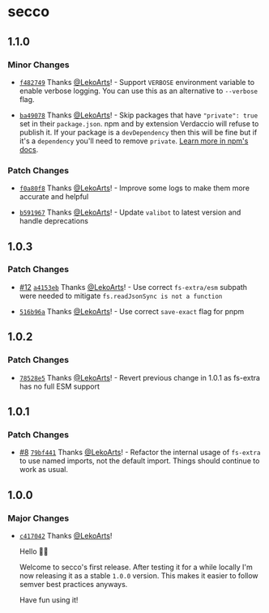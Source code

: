 # secco

## 1.1.0

### Minor Changes

- [`f482749`](https://github.com/LekoArts/secco/commit/f4827499b030b3450cb3ef00f638321cb5e7972b) Thanks [@LekoArts](https://github.com/LekoArts)! - Support `VERBOSE` environment variable to enable verbose logging. You can use this as an alternative to `--verbose` flag.

- [`ba49078`](https://github.com/LekoArts/secco/commit/ba490783a18b3160185725c0084800ab328e0b08) Thanks [@LekoArts](https://github.com/LekoArts)! - Skip packages that have `"private": true` set in their `package.json`. npm and by extension Verdaccio will refuse to publish it. If your package is a `devDependency` then this will be fine but if it's a `dependency` you'll need to remove `private`. [Learn more in npm's docs](https://docs.npmjs.com/cli/v10/configuring-npm/package-json#private).

### Patch Changes

- [`f0a80f8`](https://github.com/LekoArts/secco/commit/f0a80f89af7c7f1bb710f3b283716823df55e1ab) Thanks [@LekoArts](https://github.com/LekoArts)! - Improve some logs to make them more accurate and helpful

- [`b591967`](https://github.com/LekoArts/secco/commit/b5919678e8af4b8b02bfe253d5bddf79062889a6) Thanks [@LekoArts](https://github.com/LekoArts)! - Update `valibot` to latest version and handle deprecations

## 1.0.3

### Patch Changes

- [#12](https://github.com/LekoArts/secco/pull/12) [`a4153eb`](https://github.com/LekoArts/secco/commit/a4153ebde78659e67291c1f78491a1de932f0a21) Thanks [@LekoArts](https://github.com/LekoArts)! - Use correct `fs-extra/esm` subpath were needed to mitigate `fs.readJsonSync is not a function`

- [`516b96a`](https://github.com/LekoArts/secco/commit/516b96a35cec793aa25635347cabb1831b1e9438) Thanks [@LekoArts](https://github.com/LekoArts)! - Use correct `save-exact` flag for pnpm

## 1.0.2

### Patch Changes

- [`78528e5`](https://github.com/LekoArts/secco/commit/78528e581eaa47ecc5d7ed35a6de9af3c7c2cadc) Thanks [@LekoArts](https://github.com/LekoArts)! - Revert previous change in 1.0.1 as fs-extra has no full ESM support

## 1.0.1

### Patch Changes

- [#8](https://github.com/LekoArts/secco/pull/8) [`79bf441`](https://github.com/LekoArts/secco/commit/79bf441ff1cce1683cb910fa4c5c7df7dfc77aaf) Thanks [@LekoArts](https://github.com/LekoArts)! - Refactor the internal usage of `fs-extra` to use named imports, not the default import. Things should continue to work as usual.

## 1.0.0

### Major Changes

- [`c417042`](https://github.com/LekoArts/secco/commit/c4170422e4a88853bc3273e27e5279ca4c188681) Thanks [@LekoArts](https://github.com/LekoArts)!

  Hello 👋🏻

  Welcome to secco's first release. After testing it for a while locally I'm now releasing it as a stable `1.0.0` version. This makes it easier to follow semver best practices anyways.

  Have fun using it!
